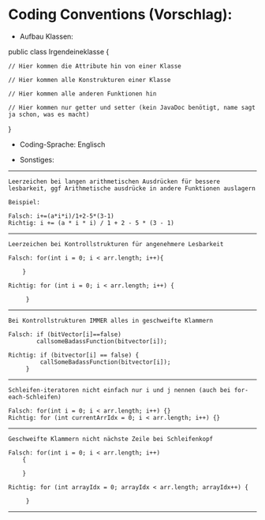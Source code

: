 # Coding Conventions (Vorschlag):

- Aufbau Klassen:

public class Irgendeineklasse {
    
    // Hier kommen die Attribute hin von einer Klasse

	// Hier kommen alle Konstrukturen einer Klasse

	// Hier kommen alle anderen Funktionen hin

	// Hier kommen nur getter und setter (kein JavaDoc benötigt, name sagt ja schon, was es macht)
}

- Coding-Sprache:
  Englisch

- Sonstiges:

-------------------------------------------------------------------------------------------------------
	Leerzeichen bei langen arithmetischen Ausdrücken für bessere
	lesbarkeit, ggf Arithmetische ausdrücke in andere Funktionen auslagern
	
	Beispiel:

	Falsch: i+=(a*i*i)/1+2-5*(3-1)
	Richtig: i += (a * i * i) / 1 + 2 - 5 * (3 - 1)

	
-------------------------------------------------------------------------------------------------------
	Leerzeichen bei Kontrollstrukturen für angenehmere Lesbarkeit

	Falsch: for(int i = 0; i < arr.length; i++){

		}

	Richtig: for (int i = 0; i < arr.length; i++) {

		 }

-------------------------------------------------------------------------------------------------------
	Bei Kontrollstrukturen IMMER alles in geschweifte Klammern

	Falsch: if (bitVector[i]==false) 
		    callsomeBadassFunction(bitvector[i]);

	Richtig: if (bitvector[i] == false) {
		     callSomeBadassFunction(bitvector[i]);
		 }

-------------------------------------------------------------------------------------------------------	
	Schleifen-iteratoren nicht einfach nur i und j nennen (auch bei for-each-Schleifen)

	Falsch: for(int i = 0; i < arr.length; i++) {}
	Richtig: for (int currentArrIdx = 0; i < arr.length; i++) {}

-------------------------------------------------------------------------------------------------------

	Geschweifte Klammern nicht nächste Zeile bei Schleifenkopf

	Falsch: for(int i = 0; i < arr.length; i++) 
		{

		}

	Richtig: for (int arrayIdx = 0; arrayIdx < arr.length; arrayIdx++) {
		 
		 }

-------------------------------------------------------------------------------------------------------
	